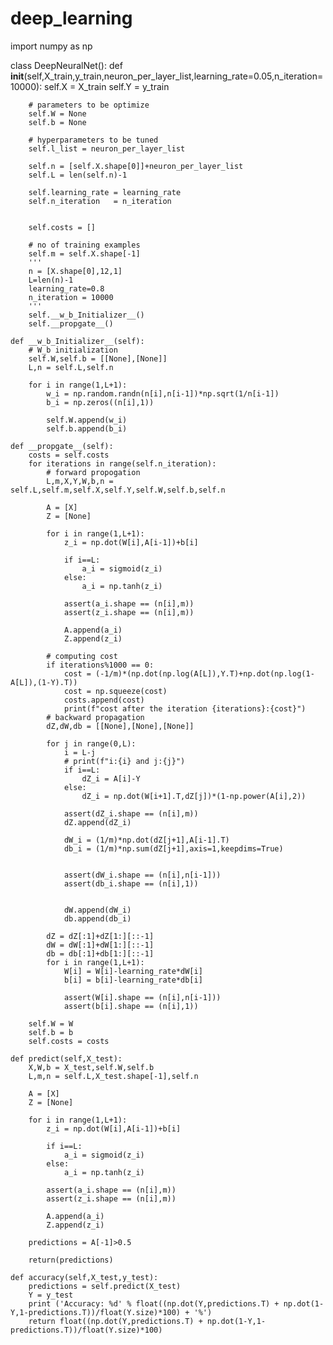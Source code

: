 # deep_learning
import numpy as np

class DeepNeuralNet():
    def __init__(self,X_train,y_train,neuron_per_layer_list,learning_rate=0.05,n_iteration=10000):
        self.X = X_train
        self.Y = y_train
        
        # parameters to be optimize
        self.W = None
        self.b = None
        
        # hyperparameters to be tuned
        self.l_list = neuron_per_layer_list
        
        self.n = [self.X.shape[0]]+neuron_per_layer_list
        self.L = len(self.n)-1
        
        self.learning_rate = learning_rate
        self.n_iteration   = n_iteration
        
        
        self.costs = []
        
        # no of training examples
        self.m = self.X.shape[-1]
        '''
        n = [X.shape[0],12,1]
        L=len(n)-1
        learning_rate=0.8
        n_iteration = 10000
        '''
        self.__w_b_Initializer__()
        self.__propgate__()
        
    def __w_b_Initializer__(self): 
        # W_b initialization
        self.W,self.b = [[None],[None]] 
        L,n = self.L,self.n
        
        for i in range(1,L+1):
            w_i = np.random.randn(n[i],n[i-1])*np.sqrt(1/n[i-1])
            b_i = np.zeros((n[i],1))

            self.W.append(w_i)
            self.b.append(b_i)    

    def __propgate__(self):
        costs = self.costs
        for iterations in range(self.n_iteration):
            # forward propogation
            L,m,X,Y,W,b,n = self.L,self.m,self.X,self.Y,self.W,self.b,self.n
            
            A = [X]
            Z = [None]
            
            for i in range(1,L+1):
                z_i = np.dot(W[i],A[i-1])+b[i]

                if i==L:
                    a_i = sigmoid(z_i)
                else:
                    a_i = np.tanh(z_i)

                assert(a_i.shape == (n[i],m))
                assert(z_i.shape == (n[i],m))

                A.append(a_i)
                Z.append(z_i)

            # computing cost
            if iterations%1000 == 0:
                cost = (-1/m)*(np.dot(np.log(A[L]),Y.T)+np.dot(np.log(1-A[L]),(1-Y).T))
                cost = np.squeeze(cost)
                costs.append(cost)
                print(f"cost after the iteration {iterations}:{cost}")
            # backward propagation
            dZ,dW,db = [[None],[None],[None]]

            for j in range(0,L):
                i = L-j
                # print(f"i:{i} and j:{j}")
                if i==L:
                    dZ_i = A[i]-Y
                else:
                    dZ_i = np.dot(W[i+1].T,dZ[j])*(1-np.power(A[i],2))

                assert(dZ_i.shape == (n[i],m))
                dZ.append(dZ_i)

                dW_i = (1/m)*np.dot(dZ[j+1],A[i-1].T)
                db_i = (1/m)*np.sum(dZ[j+1],axis=1,keepdims=True)   


                assert(dW_i.shape == (n[i],n[i-1]))
                assert(db_i.shape == (n[i],1))


                dW.append(dW_i)
                db.append(db_i)

            dZ = dZ[:1]+dZ[1:][::-1]
            dW = dW[:1]+dW[1:][::-1]
            db = db[:1]+db[1:][::-1]
            for i in range(1,L+1):
                W[i] = W[i]-learning_rate*dW[i]
                b[i] = b[i]-learning_rate*db[i]

                assert(W[i].shape == (n[i],n[i-1]))
                assert(b[i].shape == (n[i],1))  
                
        self.W = W
        self.b = b
        self.costs = costs
        
    def predict(self,X_test):
        X,W,b = X_test,self.W,self.b
        L,m,n = self.L,X_test.shape[-1],self.n
        
        A = [X]
        Z = [None]

        for i in range(1,L+1):
            z_i = np.dot(W[i],A[i-1])+b[i]

            if i==L:
                a_i = sigmoid(z_i)
            else:
                a_i = np.tanh(z_i)

            assert(a_i.shape == (n[i],m))
            assert(z_i.shape == (n[i],m))

            A.append(a_i)
            Z.append(z_i)
        
        predictions = A[-1]>0.5
        
        return(predictions)
    
    def accuracy(self,X_test,y_test):
        predictions = self.predict(X_test)
        Y = y_test
        print ('Accuracy: %d' % float((np.dot(Y,predictions.T) + np.dot(1-Y,1-predictions.T))/float(Y.size)*100) + '%')
        return float((np.dot(Y,predictions.T) + np.dot(1-Y,1-predictions.T))/float(Y.size)*100)
